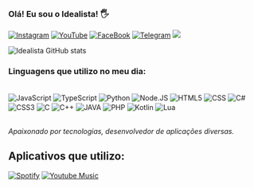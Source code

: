 
### Olá! Eu sou o Idealista! 🖐️

[![Instagram](https://img.shields.io/badge/Instagram-E4405F?style=for-the-badge&logo=instagram&logoColor=white)](https://www.instagram.com/joaovitor.inf/)
[![YouTube](https://img.shields.io/badge/YouTube-FF0000?style=for-the-badge&logo=youtube&logoColor=white)](https://www.youtube.com/channel/UCOSGvq0EGDhTZwpQzN1cEBA)
[![FaceBook](https://img.shields.io/badge/Facebook-1877F2?style=for-the-badge&logo=facebook&logoColor=white)](https://www.facebook.com/IdealistaBr/)
[![Telegram](https://img.shields.io/badge/Telegram-2CA5E0?style=for-the-badge&logo=telegram&logoColor=white)](https://t.me/Idealistabr)
<a href = "mailto:idealistaofficial@gmail.com"><img src="https://img.shields.io/badge/Gmail-D14836?style=for-the-badge&logo=gmail&logoColor=white" target="_blank"></a>


![Idealista GitHub stats](https://github-readme-stats.vercel.app/api?username=Idealistabr&show_icons=true&theme=tokyonight)

### **Linguagens que utilizo no meu dia:**
<div style="display: inline_block"><br/>
	<img align="center" alt="JavaScript" src="https://img.shields.io/badge/JavaScript-323330?style=for-the-badge&logo=javascript&logoColor=F7DF1E" />
	<img align="center" alt="TypeScript" src="https://img.shields.io/badge/TypeScript-007ACC?style=for-the-badge&logo=typescript&logoColor=white" />
	<img align="center" alt="Python" src="https://img.shields.io/badge/Python-14354C?style=for-the-badge&logo=python&logoColor=white" />
	<img align="center" alt="Node.JS" src="https://img.shields.io/badge/Node.js-43853D?style=for-the-badge&logo=node.js&logoColor=white" />
	<img align="center" alt="HTML5" src="https://img.shields.io/badge/HTML5-E34F26?style=for-the-badge&logo=html5&logoColor=white" />
	<img align="center" alt="CSS" src="https://img.shields.io/badge/CSS-239120?&style=for-the-badge&logo=css3&logoColor=white" />
	<img align="center" alt="C#" src="https://img.shields.io/badge/C%23-239120?style=for-the-badge&logo=c-sharp&logoColor=white" />
	<img align="center" alt="CSS3" src="https://img.shields.io/badge/CSS3-1572B6?style=for-the-badge&logo=css3&logoColor=white" />
	<img align="center" alt="C" src="https://img.shields.io/badge/C-00599C?style=for-the-badge&logo=c&logoColor=white" />
	<img align="center" alt="C++" src="https://img.shields.io/badge/C%2B%2B-00599C?style=for-the-badge&logo=c%2B%2B&logoColor=white" />
	<img align="center" alt="JAVA" src="https://img.shields.io/badge/Java-ED8B00?style=for-the-badge&logo=java&logoColor=white" />
	<img align="center" alt="PHP" src="https://img.shields.io/badge/PHP-777BB4?style=for-the-badge&logo=php&logoColor=white" />
	<img align="center" alt="Kotlin" src="https://img.shields.io/badge/Kotlin-0095D5?&style=for-the-badge&logo=kotlin&logoColor=white" />
	<img align="center" alt="Lua" src="https://img.shields.io/badge/Lua-2C2D72?style=for-the-badge&logo=lua&logoColor=white" />
</div><br/>

*Apaixonado por tecnologias, desenvolvedor de aplicações diversas.*

## **Aplicativos que utilizo:**
[![Spotify](https://img.shields.io/badge/Spotify-1ED760?&style=for-the-badge&logo=spotify&logoColor=white)](https://open.spotify.com/user/os6nl3whjd5rwydfytjekqspb)
[![Youtube Music](https://img.shields.io/badge/YouTube_Music-FF0000?style=for-the-badge&logo=youtube-music&logoColor=white)](https://music.youtube.com/channel/UCOSGvq0EGDhTZwpQzN1cEBA)
